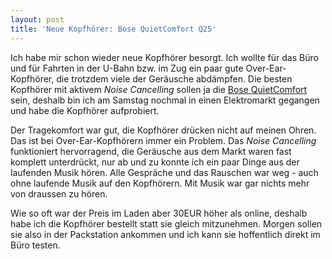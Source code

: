 ```yaml
---
layout: post
title: 'Neue Kopfhörer: Bose QuietComfort Q25'
---
```

Ich habe mir schon wieder neue Kopfhörer besorgt. Ich wollte für das Büro und für Fahrten in der U-Bahn bzw. im Zug ein paar gute Over-Ear-Kopfhörer, die trotzdem viele der Geräusche abdämpfen. Die besten Kopfhörer mit aktivem *Noise Cancelling* sollen ja die [Bose QuietComfort][0] sein, deshalb bin ich am Samstag nochmal in einen Elektromarkt gegangen und habe die Kopfhörer aufprobiert.

Der Tragekomfort war gut, die Kopfhörer drücken nicht auf meinen Ohren. Das ist bei Over-Ear-Kopfhörern immer ein Problem. Das *Noise Cancelling* funktioniert hervorragend, die Geräusche aus dem Markt waren fast komplett unterdrückt, nur ab und zu konnte ich ein paar Dinge aus der laufenden Musik hören. Alle Gespräche und das Rauschen war weg - auch ohne laufende Musik auf den Kopfhörern. Mit Musik war gar nichts mehr von draussen zu hören.

Wie so oft war der Preis im Laden aber 30EUR höher als online, deshalb habe ich die Kopfhörer bestellt statt sie gleich mitzunehmen. Morgen sollen sie also in der Packstation ankommen und ich kann sie hoffentlich direkt im Büro testen.

[0]: http://www.amazon.de/gp/product/B00VW7U8X4/kopisde-21

